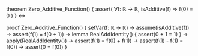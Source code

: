 theorem Zero_Additive_Function() {
  assert(
    ∀f: ℝ → ℝ,
    isAdditive(f) ⇒ f(0) = 0
  )
} ↔

proof Zero_Additive_Function() {
  setVar(f: ℝ → ℝ) →
  assume(isAdditive(f)) →
  assert(f(1) = f(0 + 1)) →
  lemma RealAddIdentity() {
    assert(0 + 1 = 1)
  } →
  apply(RealAddIdentity()) →
  assert(f(1) = f(0) + f(1)) →
  assert(f(1) - f(1) = f(0)) →
  assert(0 = f(0))
}